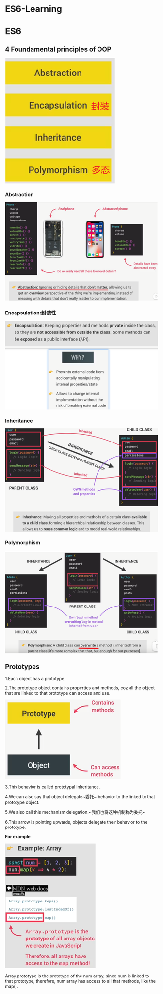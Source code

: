 # ES6-Learning
# ES6

## 4 Foundamental principles of OOP

![1671107682911](README.assets/1671107682911.png)

### Abstraction

![1671107701835](README.assets/1671107701835.png)



### Encapsulation:封装性

![1671107714265](README.assets/1671107714265.png)



### Inheritance

![1671107729604](README.assets/1671107729604.png)



### Polymorphism

![1671107745549](README.assets/1671107745549.png)

 

## Prototypes

1.Each object has a prototype.

2.The prototype object contains properties and methods, coz all the object that are linked to that prototype can access and use.

![1671107755962](README.assets/1671107755962.png)

3.This behavior is called prototypal inheritance.

4.We can also say that object delegate~委托~ behavior to the linked to that prototype object.

5.We also call this mechanism delegation.~我们也将这种机制称为委托~

6.This arrow is pointing upwards, objects delegate their behavior to the prototype.



**For example**

![1671107770089](README.assets/1671107770089.png)

Array.prototype is the prototype of the num array, since num is linked to that prototype, therefore, num array has access to all that methods, like the map().

